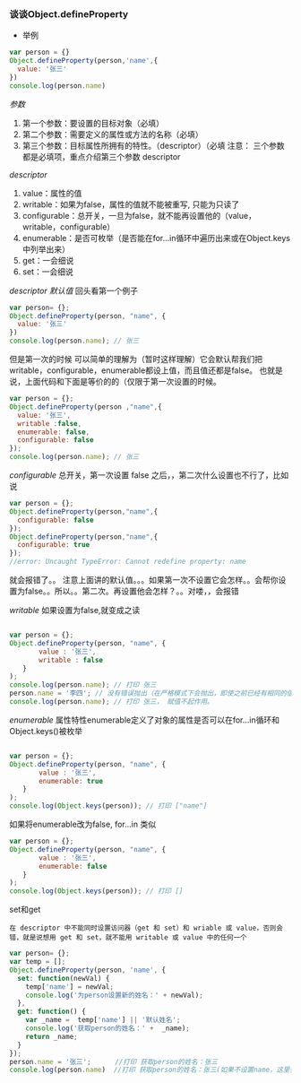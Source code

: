 
### 谈谈Object.defineProperty
* 举例

```js
var person = {}
Object.defineProperty(person,'name',{
  value: '张三'
})
console.log(person.name)
```
*参数*
  1. 第一个参数：要设置的目标对象（必填）
  2. 第二个参数：需要定义的属性或方法的名称（必填）
  3. 第三个参数：目标属性所拥有的特性。（descriptor）（必填
  注意： 三个参数都是必填项，重点介绍第三个参数 descriptor

*descriptor*
  1. value：属性的值
  2. writable：如果为false，属性的值就不能被重写, 只能为只读了
  3. configurable：总开关，一旦为false，就不能再设置他的（value，writable，configurable）
  4. enumerable：是否可枚举（是否能在for...in循环中遍历出来或在Object.keys中列举出来）
  5. get：一会细说
  6. set：一会细说
  
*descriptor 默认值*
回头看第一个例子

``` js
var person= {};
Object.defineProperty(person, "name", {
  value: '张三'
})
console.log(person.name); // 张三

```

但是第一次的时候 可以简单的理解为（暂时这样理解）它会默认帮我们把writable，configurable，enumerable都设上值，而且值还都是false。
也就是说，上面代码和下面是等价的的（仅限于第一次设置的时候。

```js
var person = {};
Object.defineProperty(person ,"name",{
  value: '张三',
  writable :false,
  enumerable: false,
  configurable: false
});
console.log(person.name); // 张三

```
*configurable*
总开关，第一次设置 false 之后，，第二次什么设置也不行了，比如说

```js
var person = {};
Object.defineProperty(person,"name",{
  configurable: false
});
Object.defineProperty(person,"name",{
  configurable: true
});
//error: Uncaught TypeError: Cannot redefine property: name
```
就会报错了。。
注意上面讲的默认值。。。如果第一次不设置它会怎样。。会帮你设置为false。。所以。。第二次。再设置他会怎样？。。对喽，，会报错

*writable*
如果设置为false,就变成之读

```js

var person = {}; 
Object.defineProperty(person, "name", { 
    　　value : '张三',
    　　writable : false 
　　}
);
console.log(person.name); // 打印 张三
person.name = '李四'; // 没有错误抛出（在严格模式下会抛出，即使之前已经有相同的值）
console.log(person.name); // 打印 张三， 赋值不起作用。

```
*enumerable*
属性特性enumerable定义了对象的属性是否可以在for...in循环和Object.keys()被枚举

```js

var person = {}; 
Object.defineProperty(person, "name", { 
    　　value : '张三',
    　　enumerable: true
　　}
);
console.log(Object.keys(person)); // 打印 ["name"]
```

如果将enumerable改为false, for...in 类似

```js
var person = {}; 
Object.defineProperty(person, "name", { 
    　　value : '张三',
    　　enumerable: false
　　}
);
console.log(Object.keys(person)); // 打印 []

```

set和get

`在 descriptor 中不能同时设置访问器（get 和 set）和 wriable 或 value，否则会错，就是说想用 get 和 set，就不能用 writable 或 value 中的任何一个`
```js
var person= {};
var temp = [];
Object.defineProperty(person, 'name', {
  set: function(newVal) {
    temp['name'] = newVal;
    console.log('为person设置新的姓名：' + newVal);
  },
  get: function() {
    var _name =  temp['name'] || '默认姓名';
    console.log('获取person的姓名：' +  _name);
    return _name;
  }
});
person.name = '张三';      //打印 获取person的姓名：张三
console.log(person.name)  //打印 获取person的姓名：张三(如果不设置name，这里会打印'默认姓名')
```

